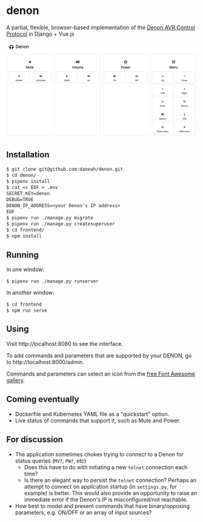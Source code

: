 # denon

A partial, flexible, browser-based implementation of the [Denon AVR Control Protocol](https://usa.denon.com/us/product/hometheater/receivers/avr3808ci?docname=AVR-3808CISerialProtocol_Ver520a.pdf) in Django + Vue.js

![screenshot of interface](screenshot.png)

## Installation

```shell
$ git clone git@github.com:daneah/denon.git
$ cd denon/
$ pipenv install
$ cat << EOF > .env
SECRET_KEY=denon
DEBUG=TRUE
DENON_IP_ADDRESS=<your Denon's IP address>
EOF
$ pipenv run ./manage.py migrate
$ pipenv run ./manage.py createsuperuser
$ cd frontend/
$ npm install
```


## Running

In one window:

```shell
$ pipenv run ./manage.py runserver
```

In another window:

```shell
$ cd frontend
$ npm run serve
```


## Using

Visit http://localhost:8080 to see the interface.

To add commands and parameters that are supported by your DENON,
go to http://localhost:8000/admin.

Commands and parameters can select an icon from the [free Font Awesome gallery](https://fontawesome.com/icons?d=gallery&m=free).


## Coming eventually

* Dockerfile and Kubernetes YAML file as a "quickstart" option.
* Live status of commands that support it, such as Mute and Power.


## For discussion

* The application sometimes chokes trying to connect to a Denon for status queries (`MV?`, `PW?`, etc)
  * Does this have to do with initiating a new `telnet` connection each time?
  * Is there an elegant way to persist the `telnet` connection? Perhaps an attempt to connect on application startup (in `settings.py`, for example) is better. This would also provide an opportunity to raise an immediate error if the Denon's IP is misconfigured/not reachable.
* How best to model and present commands that have binary/opposing parameters, e.g. ON/OFF or an array of input sources?
